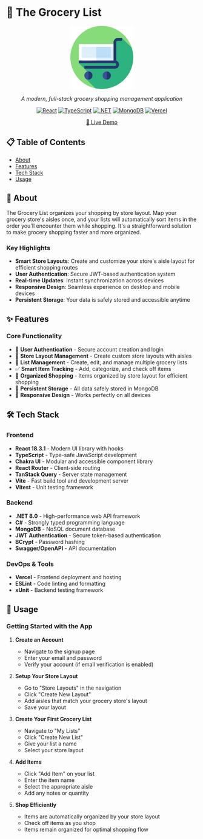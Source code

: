 # 🛒 The Grocery List

<div align="center">

<div align="center">
  <img src="client/src/assets/shopping-cart-supermarket-svgrepo-com.svg" alt="Grocery List Logo" style="width: 33%; height: 33%;">
</div>

*A modern, full-stack grocery shopping management application*

[![React](https://img.shields.io/badge/React-18.3.1-blue?logo=react)](https://reactjs.org/)
[![TypeScript](https://img.shields.io/badge/TypeScript-5.9.2-blue?logo=typescript)](https://www.typescriptlang.org/)
[![.NET](https://img.shields.io/badge/.NET-8.0-purple?logo=dotnet)](https://dotnet.microsoft.com/)
[![MongoDB](https://img.shields.io/badge/MongoDB-Latest-green?logo=mongodb)](https://www.mongodb.com/)
[![Vercel](https://img.shields.io/badge/Deployed%20on-Vercel-black?logo=vercel)](https://vercel.com/)

[🚀 Live Demo](https://the-grocery-list.vercel.app) 

</div>

## 📋 Table of Contents

- [About](#about)
- [Features](#features)
- [Tech Stack](#tech-stack)
- [Usage](#usage)

## 🎯 About

The Grocery List organizes your shopping by store layout. Map your grocery store's aisles once, and your lists will automatically sort items in the order you'll encounter them while shopping. It's a straightforward solution to make grocery shopping faster and more organized.

### Key Highlights
- **Smart Store Layouts**: Create and customize your store's aisle layout for efficient shopping routes
- **User Authentication**: Secure JWT-based authentication system
- **Real-time Updates**: Instant synchronization across devices
- **Responsive Design**: Seamless experience on desktop and mobile devices
- **Persistent Storage**: Your data is safely stored and accessible anytime

## ✨ Features

### Core Functionality
- 🔐 **User Authentication** - Secure account creation and login
- 🏪 **Store Layout Management** - Create custom store layouts with aisles
- 📝 **List Management** - Create, edit, and manage multiple grocery lists
- ✅ **Smart Item Tracking** - Add, categorize, and check off items
- 🎯 **Organized Shopping** - Items organized by store layout for efficient shopping
- 💾 **Persistent Storage** - All data safely stored in MongoDB
- 📱 **Responsive Design** - Works perfectly on all devices

## 🛠️ Tech Stack

### Frontend
- **React 18.3.1** - Modern UI library with hooks
- **TypeScript** - Type-safe JavaScript development
- **Chakra UI** - Modular and accessible component library
- **React Router** - Client-side routing
- **TanStack Query** - Server state management
- **Vite** - Fast build tool and development server
- **Vitest** - Unit testing framework

### Backend
- **.NET 8.0** - High-performance web API framework
- **C#** - Strongly typed programming language
- **MongoDB** - NoSQL document database
- **JWT Authentication** - Secure token-based authentication
- **BCrypt** - Password hashing
- **Swagger/OpenAPI** - API documentation

### DevOps & Tools
- **Vercel** - Frontend deployment and hosting
- **ESLint** - Code linting and formatting
- **xUnit** - Backend testing framework


## 📖 Usage

### Getting Started with the App

1. **Create an Account**
   - Navigate to the signup page
   - Enter your email and password
   - Verify your account (if email verification is enabled)

2. **Setup Your Store Layout**
   - Go to "Store Layouts" in the navigation
   - Click "Create New Layout"
   - Add aisles that match your grocery store's layout
   - Save your layout

3. **Create Your First Grocery List**
   - Navigate to "My Lists"
   - Click "Create New List"
   - Give your list a name
   - Select your store layout

4. **Add Items**
   - Click "Add Item" on your list
   - Enter the item name
   - Select the appropriate aisle
   - Add any notes or quantity

5. **Shop Efficiently**
   - Items are automatically organized by your store layout
   - Check off items as you shop
   - Items remain organized for optimal shopping flow
</div>
